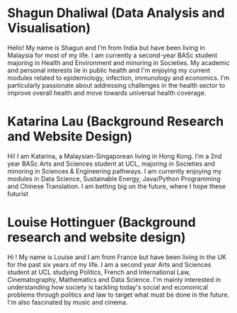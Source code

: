 

# Shagun Dhaliwal (Data Analysis and Visualisation)
Hello! My name is Shagun and I’m from India but have been living in Malaysia for most of my life. I am currently a second-year BASc student majoring in Health and Environment and minoring in Societies. My academic and personal interests lie in public health and I'm enjoying my current modules related to epidemiology, infection, immunology and economics. I’m particularly passionate about addressing challenges in the health sector to improve overall health and move towards universal health coverage.

# Katarina Lau  (Background Research and Website Design)
Hi! I am Katarina, a Malaysian-Singaporean living in Hong Kong. I’m a 2nd year BASc Arts and Sciences student at UCL, majoring in Societies and minoring in Sciences & Engineering pathways. I am currently enjoying my modules in Data Science, Sustainable Energy, Java/Python Programming and Chinese Translation. I am betting big on the future, where I hope these futurist
     
# Louise Hottinguer (Background research and website design)
Hi ! My name is Louise and I am from France but have been living in the UK for the past six years of my life. I am a second year Arts and Sciences student at UCL studying Politics, French and International Law, Cinematography, Mathematics and Data Science. I'm mainly interested in understanding how society is tackling today's social and economical problems through politics and law to target what must be done in the future. I'm also fascinated by music and cinema.



